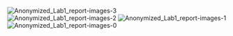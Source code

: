 ![Anonymized_Lab1_report-images-3](https://github.com/user-attachments/assets/31e0bc29-2f0a-47b7-b415-2a6e59f0107f)
![Anonymized_Lab1_report-images-2](https://github.com/user-attachments/assets/0a53ca9a-3600-41c4-bf5a-232c6c6569be)
![Anonymized_Lab1_report-images-1](https://github.com/user-attachments/assets/220e4bc7-f3cd-44ea-ad41-72acf56731be)
![Anonymized_Lab1_report-images-0](https://github.com/user-attachments/assets/cecc5577-dfe4-47ef-9767-a809986fc90f)
